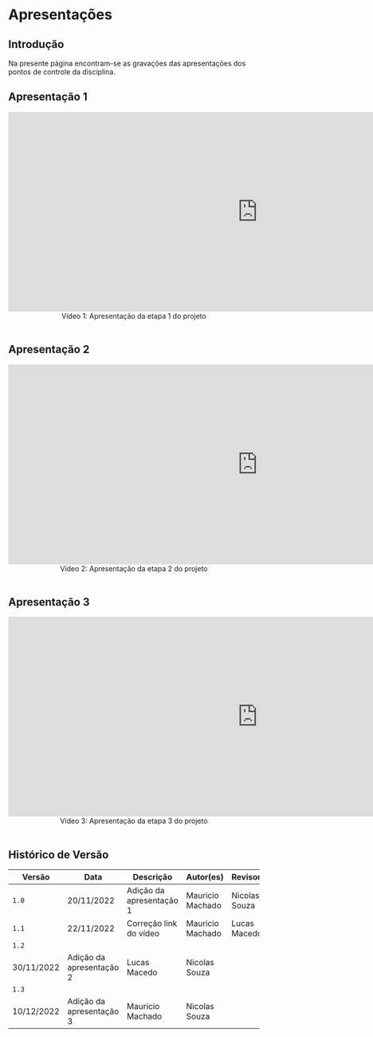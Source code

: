 # Apresentações

## Introdução

Na presente página encontram-se as gravações das apresentações dos pontos de controle da disciplina.

## Apresentação 1

<center>
<iframe width="1000vw" height="400vh" src="https://www.youtube.com/embed/kKjhGvfKOa8" title="YouTube video player" frameborder="0" allow="accelerometer; autoplay; clipboard-write; encrypted-media; gyroscope; picture-in-picture" allowfullscreen></iframe>
</center>

<div style="text-align: center">
Vídeo 1: Apresentação da etapa 1 do projeto
</div>
<br>

## Apresentação 2

<center>
<iframe width="1000vw" height="400vh" src="https://www.youtube.com/embed/EC1_G0WkAuQ" title="YouTube video player" frameborder="0" allow="accelerometer; autoplay; clipboard-write; encrypted-media; gyroscope; picture-in-picture" allowfullscreen></iframe>
</center>

<div style="text-align: center">
Vídeo 2: Apresentação da etapa 2 do projeto
</div>
<br>

## Apresentação 3

<center>
<iframe width="1000vw" height="400vh" src="https://www.youtube.com/embed/QE5hB1XCDKk" title="YouTube video player" frameborder="0" allow="accelerometer; autoplay; clipboard-write; encrypted-media; gyroscope; picture-in-picture" allowfullscreen></iframe>
</center>

<div style="text-align: center">
Vídeo 3: Apresentação da etapa 3 do projeto
</div>
<br>

## Histórico de Versão

| Versão | Data       | Descrição                | Autor(es)        | Revisor(es)   |
| ------ | ---------- | ------------------------ | ---------------- | ------------- |
| `1.0`  | 20/11/2022 | Adição da apresentação 1 | Mauricio Machado | Nicolas Souza |
| `1.1`  | 22/11/2022 | Correção link do vídeo   | Mauricio Machado | Lucas Macedo  |
| `1.2`  | 
30/11/2022 | Adição da apresentação 2 | Lucas Macedo | Nicolas Souza |
| `1.3`  | 
10/12/2022 | Adição da apresentação 3 |Mauricio Machado | Nicolas Souza |

